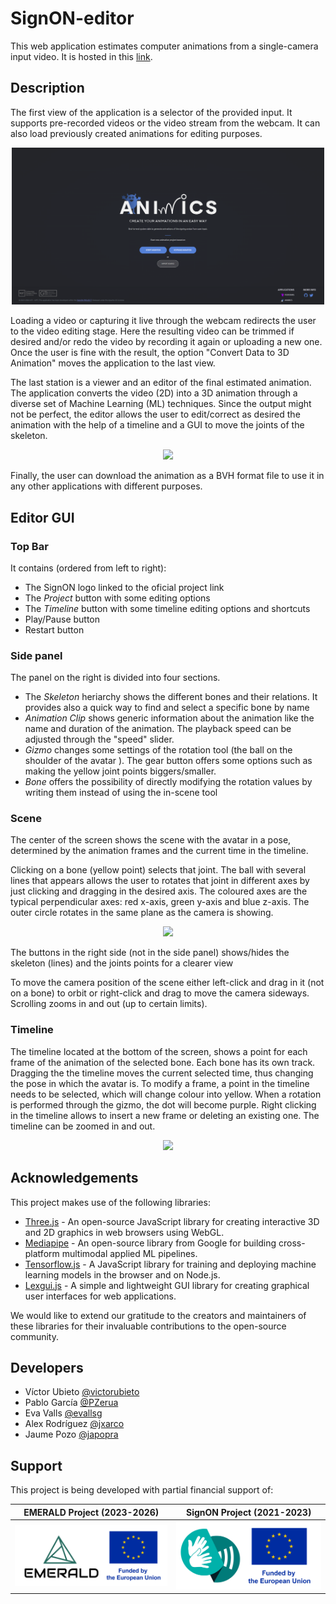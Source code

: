 # SignON-editor

This web application estimates computer animations from a single-camera input video. It is hosted in this [link](https://webglstudio.org/projects/signon/animations_editor/).

## Description

The first view of the application is a selector of the provided input. It supports pre-recorded videos or the video stream from the webcam. It can also load previously created animations for editing purposes.

<p align="center"> <img src="./docs/inputSelector.png" width="500"> </p>

Loading a video or capturing it live through the webcam redirects the user to the video editing stage. Here the resulting video can be trimmed if desired and/or redo the video by recording it again or uploading a new one. Once the user is fine with the result, the option "Convert Data to 3D Animation" moves the application to the last view.

The last station is a viewer and an editor of the final estimated animation. The application converts the video (2D) into a 3D animation through a diverse set of Machine Learning (ML) techniques. Since the output might not be perfect, the editor allows the user to edit/correct as desired the animation with the help of a timeline and a GUI to move the joints of the skeleton.

<p align="center"> <img src="./docs/editStation.png" width="800"> </p>


Finally, the user can download the animation as a BVH format file to use it in any other applications with different purposes.


## Editor GUI

### Top Bar

It contains (ordered from left to right):
- The SignON logo linked to the oficial project link
- The _Project_ button with some editing options
- The _Timeline_ button with some timeline editing options and shortcuts
- Play/Pause button
- Restart button

### Side panel
The panel on the right is divided into four sections. 
- The _Skeleton_ heriarchy shows the different bones and their relations. It provides also a quick way to find and select a specific bone by name
- _Animation Clip_ shows generic information about the animation like the name and duration of the animation. The playback speed can be adjusted through the "speed" slider.
- _Gizmo_ changes some settings of the rotation tool (the ball on the shoulder of the avatar ). The gear button offers some options such as making the yellow joint points biggers/smaller.
- _Bone_ offers the possibility of directly modifying the rotation values by writing them instead of using the in-scene tool

### Scene
The center of the screen shows the scene with the avatar in a pose, determined by the animation frames and the current time in the timeline.

Clicking on a bone (yellow point) selects that joint. The ball with several lines that appears allows the user to rotates that joint in different axes by just clicking and dragging in the desired axis.
The coloured axes are the typical perpendicular axes: red x-axis, green y-axis and blue z-axis. The outer circle rotates in the same plane as the camera is showing.

<p align="center"> <img src="./docs/rotationTool.png" width=""> </p>

The buttons in the right side (not in the side panel) shows/hides the skeleton (lines) and the joints points for a clearer view

To move the camera position of the scene either left-click and drag in it (not on a bone) to orbit or right-click and drag to move the camera sideways. Scrolling zooms in and out (up to certain limits).

### Timeline
The timeline located at the bottom of the screen, shows a point for each frame of the animation of the selected bone. Each bone has its own track. Dragging the the timeline moves the current selected time, thus changing the pose in which the avatar is. To modify a frame, a point in the timeline needs to be selected, which will change colour into yellow. When a rotation is performed through the gizmo, the dot will become purple.
Right clicking in the timeline allows to insert a new frame or deleting an existing one.
The timeline can be zoomed in and out.

<p align="center"> <img src="./docs/timelineEdit1.png" width=""> </p>


## Acknowledgements

This project makes use of the following libraries:
- [Three.js](https://github.com/mrdoob/three.js/) - An open-source JavaScript library for creating interactive 3D and 2D graphics in web browsers using WebGL.
- [Mediapipe](https://github.com/google/mediapipe) - An open-source library from Google for building cross-platform multimodal applied ML pipelines.
- [Tensorflow.js](https://github.com/tensorflow/tfjs) - A JavaScript library for training and deploying machine learning models in the browser and on Node.js.
- [Lexgui.js](https://github.com/jxarco/lexgui.js/) - A simple and lightweight GUI library for creating graphical user interfaces for web applications.

We would like to extend our gratitude to the creators and maintainers of these libraries for their invaluable contributions to the open-source community.


## Developers

- Víctor Ubieto [@victorubieto](https://github.com/victorubieto)
- Pablo García [@PZerua](https://github.com/PZerua)
- Eva Valls [@evallsg](https://github.com/evallsg)
- Alex Rodríguez [@jxarco](https://github.com/jxarco)
- Jaume Pozo [@japopra](https://github.com/japopra)  


## Support

This project is being developed with partial financial support of:

| EMERALD Project (2023-2026) | SignON Project (2021-2023) |
| --- | --- |
| ![miciu](./data/imgs/marco_EMERALD.png) | ![logomaxr](./data/imgs/marco_SignON.png) |
